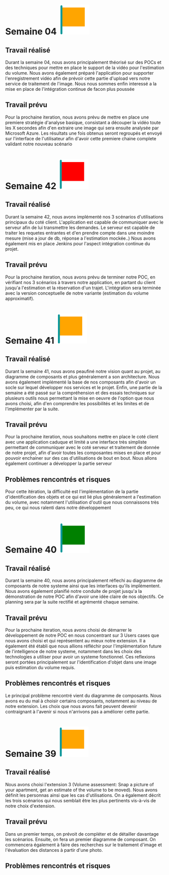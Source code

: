 # Semaine 04 ![Orange flag](../docs/images/flags/orange.svg)

## Travail réalisé

Durant la semaine 04, nous avons principalement théorisé sur des POCs et des techniques pour mettre en place le support de la vidéo pour l'estimation du volume. Nous avons également préparé l'application pour supporter l'enregistrement vidéo afin de prévoir cette partie d'upload vers notre service de traitement de l'image. Nous nous sommes enfin interessé a la mise en place de l'intégration continue de facon plus poussée

## Travail prévu

Pour la prochaine iteration, nous avons prévu de mettre en place une premiere stratégie d'analyse basique, consistant a découper la vidéo toute les X secondes afin d'en extraire une image qui sera ensuite analysée par Microsoft Azure. Les résultats une fois obtenus seront regroupés et envoyé sur l'interface de l'utilisateur afin d'avoir cette premiere chaine complete validant notre nouveau scénario

# Semaine 42 ![Red flag](../docs/images/flags/red.svg)

## Travail réalisé

Durant la semaine 42, nous avons implémenté nos 3 scénarios d'utilisations principaux du coté client. L'application est capable de communiquer avec le serveur afin de lui transmettre les demandes. Le serveur est capable de traiter les requetes entrantes et d'en prendre compte dans une moindre mesure (mise a jour de db, réponse a l'estimation mockée..)
Nous avons également mis en place Jenkins pour l'aspect intégration continue du projet.

## Travail prévu

Pour la prochaine iteration, nous avons prévu de terminer notre POC, en vérifiant nos 3 scénarios à travers notre application, en partant du client jusqu'a l'estimation et la réservation d'un trajet. L'intégration sera terminée avec la version conceptuelle de notre variante (estimation du volume approximatif).

# Semaine 41 ![Orange flag](../docs/images/flags/orange.svg)

## Travail réalisé

Durant la semaine 41, nous avons peaufiné notre vision quant au projet, au diagramme de composants et plus généralement a son architecture. Nous avons également implémenté la base de nos composants afin d'avoir un socle sur lequel développer nos services et le projet. Enfin, une partie de la semaine a été passé sur la compréhension et des essais techniques sur plusieurs outils nous permettant la mise en oeuvre de l'option que nous avons choisi, afin d'en comprendre les possibilités et les limites et de l'implémenter par la suite.

## Travail prévu

Pour la prochaine iteration, nous souhaitons mettre en place le coté client avec une application caduque et limité a une interface très simpliste permettant de communiquer avec le coté serveur et traitement de donnée de notre projet, afin d'avoir toutes les composantes mises en place et pour pouvoir enchainer sur des cas d'utilisations de bout en bout. Nous allons également continuer a développer la partie serveur

## Problèmes rencontrés et risques

Pour cette itération, la difficulté est l'implémentation de la partie d'identification des objets et ce qui est lié plus généralement a l'estimation du volume, avec notamment l'utilisation d'outil que nous connaissons très peu, ce qui nous ralenti dans notre développement

# Semaine 40 ![Green flag](../docs/images/flags/green.svg)

## Travail réalisé

Durant la semaine 40, nous avons principalement réflechi au diagramme de composants de notre systeme ainsi que les interfaces qu'ils implémentent. Nous avons également planifié notre conduite de projet jusqu'a la démonstration de notre POC afin d'avoir une idée claire de nos objectifs. Ce planning sera par la suite rectifié et agrémenté chaque semaine.

## Travail prévu

Pour la prochaine iteration, nous avons choisi de démarrer le développement de notre POC en nous concentrant sur 3 Users cases que nous avons choisi et qui représentent au mieux notre extension.
Il a également été établi que nous allions réfléchir pour l'implémentation future de l'intelligence de notre systeme, notamment dans les choix des technologies a utiliser pour avoir un systeme fonctionnel. Ces reflexions seront portées principalement sur l'identification d'objet dans une image puis estimation du volume requis.

## Problèmes rencontrés et risques

Le principal problème rencontré vient du diagramme de composants. Nous avons eu du mal à choisir certains composants, notamment au niveau de notre extension. Les choix que nous avons fait peuvent devenir contraignant à l'avenir si nous n'arrivons pas a améliorer cette partie.


# Semaine 39 ![Orange flag](../docs/images/flags/orange.svg)

## Travail réalisé

Nous avons choisi l'extension 3 (Volume assessment: Snap a picture of your apartment, get an estimate of the volume to be moved).
Nous avons définit les personnas ainsi que les cas d'utilisations.
On a également décrit les trois scénarios qui nous semblait être les plus pertinents vis-à-vis de notre choix d'extension.

## Travail prévu

Dans un premier temps, on prévoit de compléter et de détailler davantage les scénarios.
Ensuite, on fera un premier diagramme de composant.
On commencera également à faire des recherches sur le traitement d'image et l'évaluation des distances à partir d'une photo.

## Problèmes rencontrés et risques

